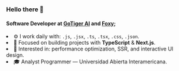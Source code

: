 ### Hello there 👋

#### Software Developer at <a href="https://gotiger.ai/">GoTiger AI</a> and <a href="https://foxy.com.co/">Foxy</a>;

<li> ⚙️ I work daily with: <code>.js</code>, <code>.jsx</code>, <code>.ts</code>, <code>.tsx</code>, <code>.css</code>, <code>.json</code>.<br></li> 
<li> 🚀 Focused on building projects with <strong>TypeScript</strong> & <strong>Next.js</strong>.<br></li> 
<li> 🎨 Interested in: performance optimization, SSR, and interactive UI design.<br></li>
<li> 🎓 Analyst Programmer — Universidad Abierta Interamericana.</li>
